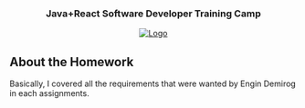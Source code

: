 <h3 align="center">Java+React Software Developer Training Camp</h3>
<p align="center">
  <a href="https://github.com/direnakkocdemir/gameProject/blob/main/assets/image.png">
    <img src="https://github.com/direnakkocdemir/gameProject/blob/main/assets/image.png" alt="Logo">
  </a>

</p>

## About the Homework

Basically, I covered all the requirements that were wanted by Engin Demirog in each assignments.